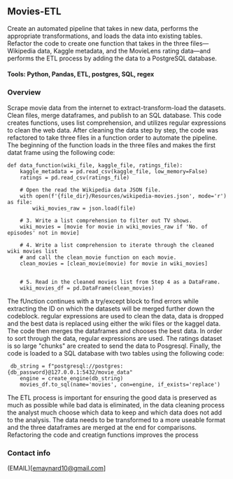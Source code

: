 ## Movies-ETL
Create an automated pipeline that takes in new data, performs the appropriate transformations, and loads the data into existing tables. Refactor the code to create one function that takes in the three files—Wikipedia data, Kaggle metadata, and the MovieLens rating data—and performs the ETL process by adding the data to a PostgreSQL database.

#### Tools: Python, Pandas, ETL, postgres, SQL, regex

### Overview
Scrape movie data from the internet to extract-transform-load the datasets. Clean files, merge dataframes, and publish to an SQL database. This code creates functions, uses list comprehension, and utilizes regular expressions to clean the web data. After cleaning the data step by step, the code was refactored to take three files in a function order to automate the pipeline. The beginning of the function loads in the three files and makes the first datat frame using the following code:

~~~
def data_function(wiki_file, kaggle_file, ratings_file):
    kaggle_metadata = pd.read_csv(kaggle_file, low_memory=False)
    ratings = pd.read_csv(ratings_file)
    
    # Open the read the Wikipedia data JSON file.
    with open(f'{file_dir}/Resources/wikipedia-movies.json', mode='r') as file:
        wiki_movies_raw = json.load(file)
    
    # 3. Write a list comprehension to filter out TV shows.
    wiki_movies = [movie for movie in wiki_movies_raw if 'No. of episodes' not in movie]

    # 4. Write a list comprehension to iterate through the cleaned wiki movies list
    # and call the clean_movie function on each movie.
    clean_movies = [clean_movie(movie) for movie in wiki_movies]


    # 5. Read in the cleaned movies list from Step 4 as a DataFrame.
    wiki_movies_df = pd.DataFrame(clean_movies)
~~~

The fUnction continues with a try/except block to find errors while extracting the ID on which the datasets will be merged further down the codeblock. regular expressions are used to clean the data, data is dropped and the best data is replaced using either the wiki files or the kaggel data. The code then merges the dataframes and chooses the best data. In order to sort through the data, regular expressions are used. The ratings dataset is so large "chunks" are created to send the data to Posgresql. Finally, the code is loaded to a SQL database with two tables using the following code: 

~~~
 db_string = f"postgresql://postgres:{db_password}@127.0.0.1:5432/movie_data"
    engine = create_engine(db_string)
    movies_df.to_sql(name='movies', con=engine, if_exists='replace')
~~~

The ETL process is important for ensuring the good data is preserved as much as possible while bad data is eliminated, in the data cleaning process the analyst much choose which data to keep and which data does not add to the analysis. The data needs to be transformed to a more useable format and the three dataframes are merged at the end for comparisons. Refactoring the code and creatign functions improves the process

### Contact info
(EMAIL)[emaynard10@gmail.com]




